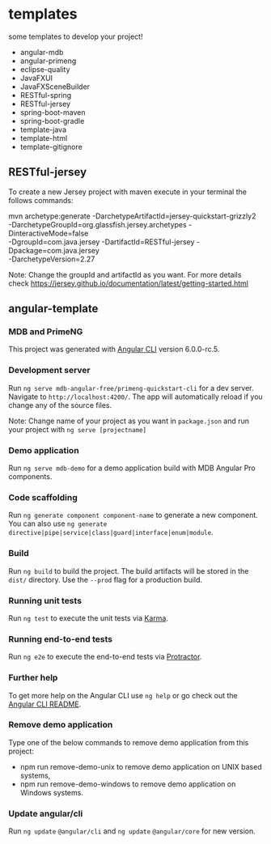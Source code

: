 # templates
some templates to develop your project!

* angular-mdb
* angular-primeng
* eclipse-quality
* JavaFXUI
* JavaFXSceneBuilder
* RESTful-spring
* RESTful-jersey
* spring-boot-maven
* spring-boot-gradle
* template-java
* template-html
* template-gitignore

## RESTful-jersey

To create a new Jersey project with maven execute in your terminal the follows commands:
  
mvn archetype:generate -DarchetypeArtifactId=jersey-quickstart-grizzly2 \
-DarchetypeGroupId=org.glassfish.jersey.archetypes -DinteractiveMode=false \
-DgroupId=com.java.jersey -DartifactId=RESTful-jersey -Dpackage=com.java.jersey \
-DarchetypeVersion=2.27
  
Note: Change the groupId and artifactId as you want. For more details check https://jersey.github.io/documentation/latest/getting-started.html

## angular-template

### MDB and PrimeNG

This project was generated with [Angular CLI](https://github.com/angular/angular-cli) version 6.0.0-rc.5.

### Development server

Run `ng serve mdb-angular-free/primeng-quickstart-cli` for a dev server. Navigate to `http://localhost:4200/`. The app will automatically reload if you change any of the source files.

Note: Change name of your project as you want in `package.json` and run your project with `ng serve [projectname]`

### Demo application

Run `ng serve mdb-demo` for a demo application build with MDB Angular Pro components.

### Code scaffolding

Run `ng generate component component-name` to generate a new component. You can also use `ng generate directive|pipe|service|class|guard|interface|enum|module`.

### Build

Run `ng build` to build the project. The build artifacts will be stored in the `dist/` directory. Use the `--prod` flag for a production build.

### Running unit tests

Run `ng test` to execute the unit tests via [Karma](https://karma-runner.github.io).

### Running end-to-end tests

Run `ng e2e` to execute the end-to-end tests via [Protractor](http://www.protractortest.org/).

### Further help

To get more help on the Angular CLI use `ng help` or go check out the [Angular CLI README](https://github.com/angular/angular-cli/blob/master/README.md).

### Remove demo application

Type one of the below commands to remove demo application from this project:
* npm run remove-demo-unix to remove demo application on UNIX based systems,
* npm run remove-demo-windows to remove demo application on Windows systems.

### Update angular/cli

Run `ng update` `@angular/cli` and `ng update` `@angular/core` for new version.
